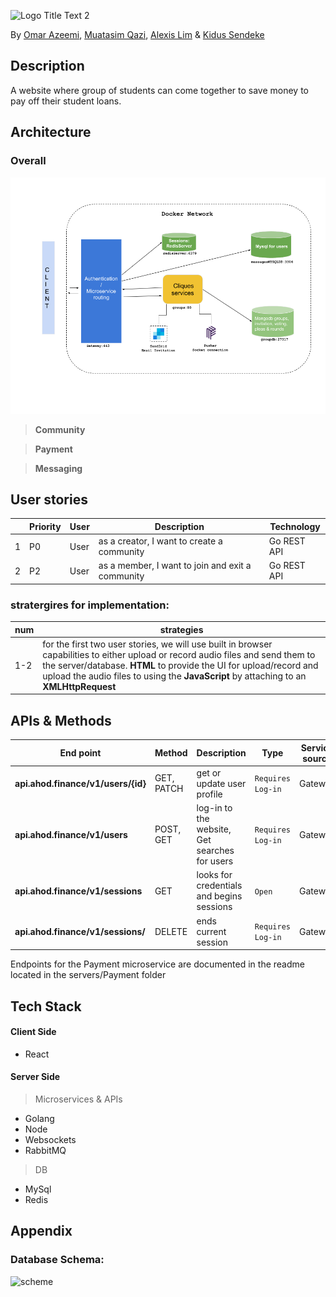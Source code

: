 
   ![][logo]

   [logo]: ./readme_imgs/logo.png "Logo Title Text 2"

By [Omar Azeemi](https://github.com/oazeemi), [Muatasim Qazi](https://github.com/muatasimqazi), 
[Alexis Lim](https://github.com/calim) & [Kidus Sendeke](https://github.com/Kidusyohanes)

## Description 
A website where group of students can come together to save money to pay off their student loans.

## Architecture

### Overall 
![Overall][arch]

[arch]: ./readme_imgs/architecture.png "Logo Title Text 2"

> **Community** 

> **Payment** 

> **Messaging**

## User stories 
|| Priority   | User  |  Description |  Technology |
|---|------------|---------|--------------| ---- |
|1| P0  | User  | as a creator, I want to create a community | Go REST API |
|2| P2  | User  | as a member, I want to join and exit a community | Go REST API |

### stratergires for implementation:
|num|strategies|
|-|-|
|1-2|for the first two user stories, we will use built in browser capabilities to either upload or record audio files and send them to the server/database. **HTML** to provide the UI for upload/record and upload the audio files to using the **JavaScript** by attaching to an **XMLHttpRequest**|


## APIs & Methods

| End point      | Method  |  Description |  Type     |  Service source       |
|----------------|---------|--------------|-----------|---------|
|**api.ahod.finance/v1/users/{id}**| GET, PATCH     | get or update user profile  | `Requires Log-in` | Gateway |
|**api.ahod.finance/v1/users**| POST, GET     | log-in to the website, Get searches for users | `Requires Log-in` | Gateway |
|**api.ahod.finance/v1/sessions**| GET     | looks for credentials and begins sessions | `Open` | Gateway |
|**api.ahod.finance/v1/sessions/**| DELETE     | ends current session | `Requires Log-in` | Gateway |

Endpoints for the Payment microservice are documented in the readme located in the servers/Payment folder

## **Tech Stack** 
#### Client Side 
* React
#### Server Side
> Microservices & APIs
* Golang
* Node
* Websockets
* RabbitMQ
> DB 
* MySql
* Redis

## Appendix
### Database Schema:
![scheme](./readme_imgs/db_schema.png)
